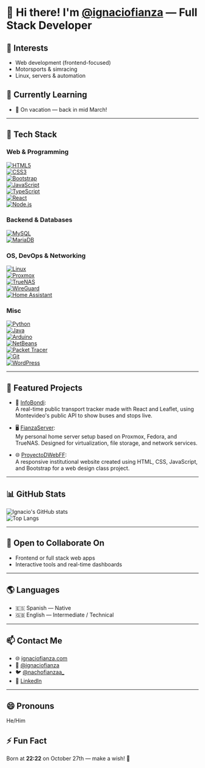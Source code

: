 # 👋 Hi there! I'm [@ignaciofianza](https://github.com/ignaciofianza) — Full Stack Developer

## 👀 Interests
- Web development (frontend-focused)
- Motorsports & simracing
- Linux, servers & automation

## 🌱 Currently Learning
- 📌 On vacation — back in mid March!

---

## 🚀 Tech Stack

### Web & Programming
[![HTML5](https://img.shields.io/badge/HTML5-E34F26?style=for-the-badge&logo=html5&logoColor=white)]()  
[![CSS3](https://img.shields.io/badge/CSS3-1572B6?style=for-the-badge&logo=css3&logoColor=white)]()  
[![Bootstrap](https://img.shields.io/badge/Bootstrap-563D7C?style=for-the-badge&logo=bootstrap&logoColor=white)]()  
[![JavaScript](https://img.shields.io/badge/JavaScript-F7DF1E?style=for-the-badge&logo=javascript&logoColor=black)]()  
[![TypeScript](https://img.shields.io/badge/TypeScript-007ACC?style=for-the-badge&logo=typescript&logoColor=white)]()  
[![React](https://img.shields.io/badge/React-61DAFB?style=for-the-badge&logo=react&logoColor=black)]()  
[![Node.js](https://img.shields.io/badge/Node.js-339933?style=for-the-badge&logo=nodedotjs&logoColor=white)]()  

### Backend & Databases
[![MySQL](https://img.shields.io/badge/MySQL-4479A1?style=for-the-badge&logo=mysql&logoColor=white)]()  
[![MariaDB](https://img.shields.io/badge/MariaDB-003545?style=for-the-badge&logo=mariadb&logoColor=white)]()  

### OS, DevOps & Networking
[![Linux](https://img.shields.io/badge/Linux-FCC624?style=for-the-badge&logo=linux&logoColor=black)]()  
[![Proxmox](https://img.shields.io/badge/Proxmox-E57000?style=for-the-badge&logo=proxmox&logoColor=white)]()  
[![TrueNAS](https://img.shields.io/badge/TrueNAS-0095D5?style=for-the-badge&logo=truenas&logoColor=white)]()  
[![WireGuard](https://img.shields.io/badge/WireGuard-88171A?style=for-the-badge&logo=wireguard&logoColor=white)]()  
[![Home Assistant](https://img.shields.io/badge/Home%20Assistant-41BDF5?style=for-the-badge&logo=home-assistant&logoColor=white)]()  

### Misc
[![Python](https://img.shields.io/badge/Python-14354C?style=for-the-badge&logo=python&logoColor=white)]()  
[![Java](https://img.shields.io/badge/Java-ED8B00?style=for-the-badge&logo=openjdk&logoColor=white)]()  
[![Arduino](https://img.shields.io/badge/Arduino-00979D?style=for-the-badge&logo=Arduino&logoColor=white)]()  
[![NetBeans](https://img.shields.io/badge/NetBeans-1B6AC6?style=for-the-badge&logo=apachenetbeanside&logoColor=white)]()  
[![Packet Tracer](https://img.shields.io/badge/Packet%20Tracer-008CC1?style=for-the-badge&logo=cisco&logoColor=white)]()  
[![Git](https://img.shields.io/badge/Git-F05033?style=for-the-badge&logo=git&logoColor=white)]()  
[![WordPress](https://img.shields.io/badge/WordPress-21759B?style=for-the-badge&logo=wordpress&logoColor=white)]()  

---

## 🧰 Featured Projects

- 🚌 [InfoBondi](https://github.com/ignaciofianza/infobondi):  
  A real-time public transport tracker made with React and Leaflet, using Montevideo's public API to show buses and stops live.

- 🖥️ [FianzaServer](https://github.com/ignaciofianza/fianzaserver):  
  My personal home server setup based on Proxmox, Fedora, and TrueNAS. Designed for virtualization, file storage, and network services.

- 🌐 [ProyectoDWebFF](https://github.com/ignaciofianza/proyectoDWebFF):  
  A responsive institutional website created using HTML, CSS, JavaScript, and Bootstrap for a web design class project.

---

## 📊 GitHub Stats

![Ignacio's GitHub stats](https://github-readme-stats.vercel.app/api?username=ignaciofianza&show_icons=true&theme=radical&border_radius=10)  
![Top Langs](https://github-readme-stats.vercel.app/api/top-langs/?username=ignaciofianza&layout=compact&theme=radical&border_radius=10)

---

## 🤝 Open to Collaborate On
- Frontend or full stack web apps  
- Interactive tools and real-time dashboards

---

## 🌎 Languages

- 🇪🇸 Spanish — Native  
- 🇬🇧 English — Intermediate / Technical

---

## 📫 Contact Me

- 🌐 [ignaciofianza.com](https://ignaciofianza.com)  
- 📸 [@ignaciofianza](https://instagram.com/ignaciofianza)  
- 🐦 [@nachofianzaa_](https://x.com/nachofianzaa_)  
- 💼 [LinkedIn](https://www.linkedin.com/in/ignacio-fianza-586020320/)

---

## 😄 Pronouns
He/Him

## ⚡ Fun Fact
Born at **22:22** on October 27th — make a wish! 🎉

